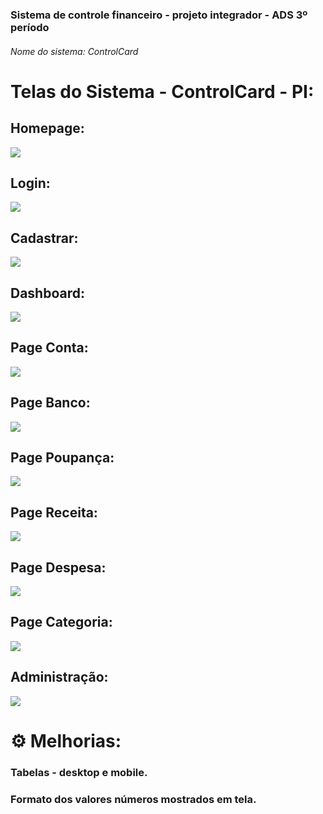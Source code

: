 ### Sistema de controle financeiro - projeto integrador - ADS 3º período
###### Nome do sistema: ControlCard

# Telas do Sistema - ControlCard - PI:


## Homepage:
![](https://github.com/PI-FATESG-3-Periodo/ADS3-PI-CONTROL-CARD-BACK-E-FRONT/blob/main/telas-imgs/homepage.png)

## Login:
![](https://github.com/PI-FATESG-3-Periodo/ADS3-PI-CONTROL-CARD-BACK-E-FRONT/blob/main/telas-imgs/login.png)

## Cadastrar:
![](https://github.com/PI-FATESG-3-Periodo/ADS3-PI-CONTROL-CARD-BACK-E-FRONT/blob/main/telas-imgs/cadastrar.png)

## Dashboard:
![](https://github.com/PI-FATESG-3-Periodo/ADS3-PI-CONTROL-CARD-BACK-E-FRONT/blob/main/telas-imgs/dash.png)

## Page Conta:
![](https://github.com/PI-FATESG-3-Periodo/ADS3-PI-CONTROL-CARD-BACK-E-FRONT/blob/main/telas-imgs/Conta.png)

## Page Banco:
![](https://github.com/PI-FATESG-3-Periodo/ADS3-PI-CONTROL-CARD-BACK-E-FRONT/blob/main/telas-imgs/banco.png)

## Page Poupança:
![](https://github.com/PI-FATESG-3-Periodo/ADS3-PI-CONTROL-CARD-BACK-E-FRONT/blob/main/telas-imgs/Poupanca.png)

## Page Receita:
![](https://github.com/PI-FATESG-3-Periodo/ADS3-PI-CONTROL-CARD-BACK-E-FRONT/blob/main/telas-imgs/receita.png)

## Page Despesa:
![](https://github.com/PI-FATESG-3-Periodo/ADS3-PI-CONTROL-CARD-BACK-E-FRONT/blob/main/telas-imgs/despesa.png)

## Page Categoria:
![](https://github.com/PI-FATESG-3-Periodo/ADS3-PI-CONTROL-CARD-BACK-E-FRONT/blob/main/telas-imgs/categoria.png)

## Administração:
![](https://github.com/PI-FATESG-3-Periodo/ADS3-PI-CONTROL-CARD-BACK-E-FRONT/blob/main/telas-imgs/admin.png)


# ⚙ Melhorias: 
### Tabelas - desktop e mobile.
### Formato dos valores números mostrados em tela. 
